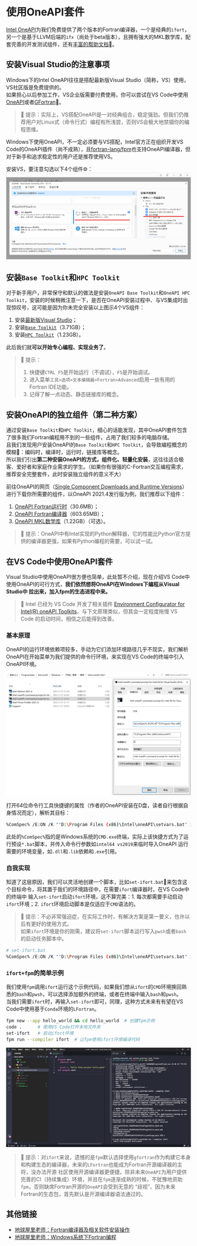 # 使用OneAPI套件

[Intel OneAPI](https://software.intel.com/content/www/us/en/develop/tools/oneapi/all-toolkits.html)为我们免费提供了两个版本的Fortran编译器，一个是经典的`ifort`，另一个是基于LLVM后端的`ifx`（尚处于beta版本），且拥有强大的MKL数学库，配套完善的开发测试组件，还有[丰富的帮助文档](https://software.intel.com/content/www/us/en/develop/documentation/get-started-with-fortran-compiler/top/get-started-on-windows.html)📔。

## 安装Visual Studio的注意事项

Windows下的Intel OneAPI往往是搭配最新版Visual Studio（简称，VS）使用，VS社区版是免费提供的。<br>
如果担心以后参加工作，VS企业版需要付费使用，你可以尝试在VS Code中使用[OneAPI](#在vs-code中使用oneapi套件)或者[GFortran](use-GFortran-in-Windows.md)🍻。

> 🔰 提示：实际上，VS搭配OneAPI是一对经典组合，稳定强劲。但我们仍推荐用户对Linux式（命令行式）编程有所浅尝，否则VS会极大地禁锢你的编程思维。

Windows下使用OneAPI，不一定必须要与VS搭配，Intel官方正在组织开发VS Code的OneAPI插件（尚不成熟），且[fortran-lang/fpm](https://github.com/fortran-lang/fpm)也支持OneAPI编译器，但对于新手和追求稳定性的用户还是推荐使用VS。

安装VS，要注意勾选以下4个组件⚙：
![注意事项](images/Visual-Studio.png)

## 安装`Base Toolkit`和`HPC Toolkit`

对于新手用户，非常保守和默认的做法是安装`OneAPI Base Toolkit`和`OneAPI HPC Toolkit`，安装的时候稍微注意一下，是否在OneAPI安装过程中、与VS集成时出现惊叹号，这可能是因为你未完全安装以上图示4个VS组件：

1. 安装[最新版Visual Studio](https://visualstudio.microsoft.com/zh-hans/)；
2. 安装[`Base Toolkit`](https://software.intel.com/content/www/us/en/develop/tools/oneapi/all-toolkits.html#base-kit)（3.71GB）；
3. 安装[`HPC Toolkit`](https://software.intel.com/content/www/us/en/develop/tools/oneapi/all-toolkits.html#hpc-kit)（1.23GB）。

此后我们就**可以开始专心编程、实现业务了**。<br>

> 🔰 提示：<br>
> 1. 快捷键`CTRL F5`是开始运行（不调试），`F5`是开始调试。<br>
> 2. 进入菜单`工具>选项>文本编辑器>Fortran>Advanced`启用一些有用的Fortran IDE功能。<br>
> 3. 记得了解一点动态、静态链接库的概念。

## 安装OneAPI的独立组件（第二种方案）

通过安装`Base Toolkit`和`HPC Toolkit`，细心的话能发现，其中OneAPI套件包含了很多我们Fortran编程用不到的一些组件，占用了我们较多的电脑存储。<br>
且我们发现用户安装OneAPI的`Base Toolkit`和`HPC Toolkit`，会导致编程概念的模糊🧿：编码时，编译时，运行时，链接库等概念。<br>
所以我们引出**第二种安装OneAPI的方式，组件化、轻量化安装**，这往往适合极客、爱好者和家庭作业需求的学生。（如果你有很强的C-Fortran交互编程需求，推荐安全完整套件，此时安装独立组件的意义不大）

前往OneAPI的网页（[Single Component Downloads and Runtime Versions](https://software.intel.com/content/www/us/en/develop/articles/oneapi-standalone-components.html)）进行下载你所需要的组件，以OneAPI 2021.4发行版为例，我们推荐以下组件：

1. [OneAPI Fortran运行时](https://registrationcenter-download.intel.com/akdlm/irc_nas/18215/w_ifort_runtime_p_2021.4.0.3556.exe)（30.6MB）；
2. [OneAPI Fortran编译器](https://registrationcenter-download.intel.com/akdlm/irc_nas/18215/w_fortran-compiler_p_2021.4.0.3208_offline.exe)（603.65MB）；
3. [OneAPI MKL数学库](https://registrationcenter-download.intel.com/akdlm/irc_nas/18230/w_onemkl_p_2021.4.0.640_offline.exe)（1.22GB）（可选）。

> 🔰 提示：OneAPI中有Intel实现的Python解释器，它的性能比Python官方提供的编译器更强，如果有Python编程的需要，可以试一试。

## 在VS Code中使用OneAPI套件

Visual Studio中使用OneAPI很方便也简单，此处暂不介绍，现在介绍VS Code中使用OneAPI的可行方式，**我们依然想将OneAPI在Windows下编程从Visual Studio中
拉出来，加入fpm的生态进程中来。**

> 🔰 Intel 已经为 VS Code 开发了相关插件 [Environment Configurator for Intel(R) oneAPI Toolkits](https://marketplace.visualstudio.com/items?itemName=intel-corporation.oneapi-environment-configurator)，与下文原理类似，但其会一定程度拖慢 VS Code 的启动时间，相信之后能得到改善。

### 基本原理

OneAPI的运行环境依赖项较多，手动为它们添加环境路径几乎不现实，我们解析OneAPI在开始菜单为我们提供的命令行环境，来实现在VS Code的终端中引入OneAPI环境。

![OneAPI-CMD](images/OneAPI-CMD.png)

打开64位命令行工具快捷键的属性（作者的OneAPI安装在D盘，读者自行根据自身情况而定），解析其目标：

```sh
%ComSpec% /E:ON /K ""D:\Program Files (x86)\Intel\oneAPI\setvars.bat" intel64 vs2019"
```

此处的`%ComSpec%`指的是Windows系统的`CMD.exe`终端，实际上该快捷方式为了运行预设`*.bat`脚本，并传入命令行参数如`intel64 vs2019`来临时导入OneAPI
运行需要的环境变量，如`.dll`和`.lib`依赖和`.exe`引用。

### 自我实现

知道了这层原因，我们可以灵活地创建一个脚本，比如`set-ifort.bat`🚀来包含这个目标命令，将其置于我们的环境路径中，在需要`ifort`编译器时，在VS Code中的终端中
输入`set-ifort`启动`ifort`环境，这不算完美：1. 每次都需要手动启动`ifort`环境；2. `ifort`环境启动脚本是仅适应于`CMD`语法的。

> 🔰 提示：不必非常强迫症，在实际工作时，有解决方案是第一要义，也许以后有更好的使用方式。<br>
> 如果`ifort`环境是你的刚需，建议将`set-ifort`脚本运行写入`pwsh`或者`bash`的启动任务脚本中。

```sh
# set-ifort.bat
%ComSpec% /E:ON /K ""D:\Program Files (x86)\Intel\oneAPI\setvars.bat" intel64 vs2019"
```

### `ifort+fpm`的简单示例

我们使用`fpm`调用`ifort`运行这个示例代码，如果我们想从`ifort`的`CMD`环境换回熟悉的`bash`和`pwsh`，可以选择添加额外的终端，或者在终端中输入`bash`和`pwsh`。<br>
当我们需要`ifort`时，再输入`set-ifort`即可，同理，这种方式未来有有望在VS Code中使用基于`Conda`环境的`LFortran`。

```sh
fpm new --app hello_world && cd hello_world  # 创建fpm示例
code .      # 使用VS Code打开本地文件夹
set-ifort   # 启动ifort环境
fpm run --compiler ifort  # 让fpm使用ifort环境编译代码
```

![OneAPI-in-Code](images/OneAPI-in-Code.png)

> 🔰 提示：对`ifort`来说，遗憾的是`fpm`默认选择使用`gfortran`作为构建它本身和构建生态的编译器，未来的`LFortran`也能成为Fortran开源编译器的主将，没办法开源
> 社区使用开源编译器更便捷。除非未来`OneAPI`为用户提供完善的CI（持续集成）环境，并且在`fpm`逐渐成熟的时候，不犹豫地资助`fpm`，否则缺席Fortran开源的`OneAPI`会受到无意的
> “歧视”，因为未来Fortran的生态包，首先默认是开源编译器语法通过的。

## 其他链接

- [地球屋里老师：Fortran编译器及相关软件安装操作](https://www.bilibili.com/video/BV1oh411o7AT?p=2)
- [地球屋里老师：Windows系统下Fortran编程](https://www.bilibili.com/video/BV1XD4y1S7jz?spm_id_from=333.999.0.0)